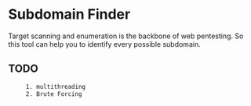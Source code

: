 # Subdomain Finder

Target scanning and enumeration is the backbone of web pentesting. So this tool can help you to identify every possible subdomain.

## TODO

```css
     1. multithreading
     2. Brute Forcing
```